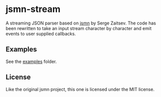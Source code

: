 # jsmn-stream
A streaming JSON parser based on [jsmn](https://github.com/zserge/jsmn) by Serge Zaitsev.
The code has been rewritten to take an input stream character by character and
emit events to user supplied callbacks.

## Examples
See the [examples](examples) folder.

## License
Like the original jsmn project, this one is licensed under the MIT license.

